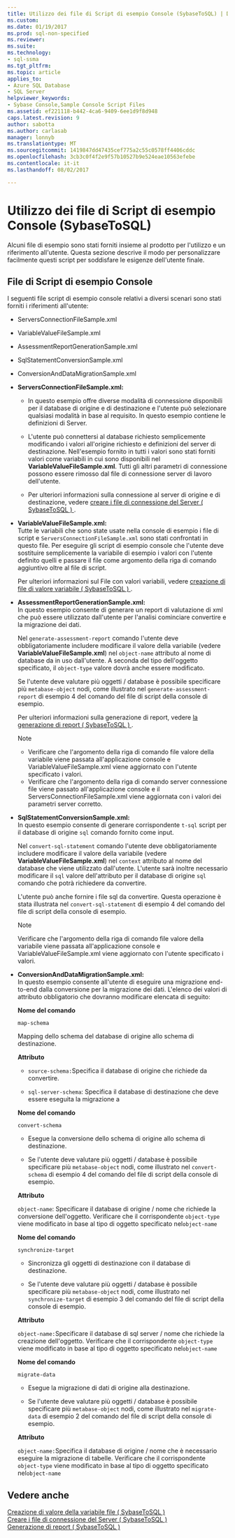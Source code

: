```yaml
---
title: Utilizzo dei file di Script di esempio Console (SybaseToSQL) | Documenti Microsoft
ms.custom: 
ms.date: 01/19/2017
ms.prod: sql-non-specified
ms.reviewer: 
ms.suite: 
ms.technology:
- sql-ssma
ms.tgt_pltfrm: 
ms.topic: article
applies_to:
- Azure SQL Database
- SQL Server
helpviewer_keywords:
- Sybase Console,Sample Console Script Files
ms.assetid: ef221118-b442-4ca6-9409-6ee1d9f8d948
caps.latest.revision: 9
author: sabotta
ms.author: carlasab
manager: lonnyb
ms.translationtype: MT
ms.sourcegitcommit: 1419847dd47435cef775a2c55c0578ff4406cddc
ms.openlocfilehash: 3cb3c0f4f2e9f57b10527b9e524eae10563efebe
ms.contentlocale: it-it
ms.lasthandoff: 08/02/2017

---
```

# <a name="working-with-the-sample-console-script-files-sybasetosql"></a>Utilizzo dei file di Script di esempio Console (SybaseToSQL)
Alcuni file di esempio sono stati forniti insieme al prodotto per l'utilizzo e un riferimento all'utente. Questa sezione descrive il modo per personalizzare facilmente questi script per soddisfare le esigenze dell'utente finale.  
  
## <a name="sample-console-script-files"></a>File di Script di esempio Console  
I seguenti file script di esempio console relativi a diversi scenari sono stati forniti i riferimenti all'utente:  
  
-   ServersConnectionFileSample.xml  
  
-   VariableValueFileSample.xml  
  
-   AssessmentReportGenerationSample.xml  
  
-   SqlStatementConversionSample.xml  
  
-   ConversionAndDataMigrationSample.xml  
  
-   **ServersConnectionFileSample.xml:**  
  
    -   In questo esempio offre diverse modalità di connessione disponibili per il database di origine e di destinazione e l'utente può selezionare qualsiasi modalità in base al requisito. In questo esempio contiene le definizioni di Server.  
  
    -   L'utente può connettersi al database richiesto semplicemente modificando i valori all'origine richiesto e definizioni del server di destinazione. Nell'esempio fornito in tutti i valori sono stati forniti valori come variabili in cui sono disponibili nel **VariableValueFileSample.xml**.  Tutti gli altri parametri di connessione possono essere rimosso dal file di connessione server di lavoro dell'utente.  
  
    -   Per ulteriori informazioni sulla connessione al server di origine e di destinazione, vedere [creare i file di connessione del Server &#40; SybaseToSQL &#41; ](../../ssma/sybase/creating-the-server-connection-files-sybasetosql.md).  
  
-   **VariableValueFileSample.xml:**  
    Tutte le variabili che sono state usate nella console di esempio i file di script e `ServersConnectionFileSample.xml` sono stati confrontati in questo file. Per eseguire gli script di esempio console che l'utente deve sostituire semplicemente la variabile di esempio i valori con l'utente definito quelli e passare il file come argomento della riga di comando aggiuntivo oltre al file di script.  
  
    Per ulteriori informazioni sul File con valori variabili, vedere [creazione di file di valore variabile &#40; SybaseToSQL &#41; ](../../ssma/sybase/creating-variable-value-files-sybasetosql.md).  
  
-   **AssessmentReportGenerationSample.xml:**  
    In questo esempio consente di generare un report di valutazione di xml che può essere utilizzato dall'utente per l'analisi cominciare convertire e la migrazione dei dati.  
  
    Nel `generate-assessment-report` comando l'utente deve obbligatoriamente includere modificare il valore della variabile (vedere **VariableValueFileSample.xml**) nel `object-name` attributo al nome di database da in uso dall'utente. A seconda del tipo dell'oggetto specificato, il `object-type` valore dovrà anche essere modificato.  
  
    Se l'utente deve valutare più oggetti / database è possibile specificare più `metabase-object` nodi, come illustrato nel `generate-assessment-report` di esempio 4 del comando del file di script della console di esempio.  
  
    Per ulteriori informazioni sulla generazione di report, vedere [la generazione di report &#40; SybaseToSQL &#41; ](../../ssma/sybase/generating-reports-sybasetosql.md).  
  
    > [!NOTE]  
    > -   Verificare che l'argomento della riga di comando file valore della variabile viene passata all'applicazione console e VariableValueFileSample.xml viene aggiornato con l'utente specificato i valori.  
    > -   Verificare che l'argomento della riga di comando server connessione file viene passato all'applicazione console e il ServersConnectionFileSample.xml viene aggiornata con i valori dei parametri server corretto.  
  
-   **SqlStatementConversionSample.xml:**  
    In questo esempio consente di generare corrispondente `t-sql` script per il database di origine `sql` comando fornito come input.  
  
    Nel `convert-sql-statement` comando l'utente deve obbligatoriamente includere modificare il valore della variabile (vedere **VariableValueFileSample.xml**) nel `context` attributo al nome del database che viene utilizzato dall'utente. L'utente sarà inoltre necessario modificare il `sql` valore dell'attributo per il database di origine `sql` comando che potrà richiedere da convertire.  
  
    L'utente può anche fornire i file sql da convertire. Questa operazione è stata illustrata nel `convert-sql-statement` di esempio 4 del comando del file di script della console di esempio.  
  
    > [!NOTE]  
    > Verificare che l'argomento della riga di comando file valore della variabile viene passata all'applicazione console e VariableValueFileSample.xml viene aggiornato con l'utente specificato i valori.  
  
-   **ConversionAndDataMigrationSample.xml:**  
     In questo esempio consente all'utente di eseguire una migrazione end-to-end dalla conversione per la migrazione dei dati. L'elenco dei valori di attributo obbligatorio che dovranno modificare elencata di seguito:  
  
    **Nome del comando**  
  
    `map-schema`  
  
    Mapping dello schema del database di origine allo schema di destinazione.  
  
    **Attributo**  
  
    -   `source-schema:`Specifica il database di origine che richiede da convertire.  
  
    -   `sql-server-schema`: Specifica il database di destinazione che deve essere eseguita la migrazione a  
  
    **Nome del comando**  
  
    `convert-schema`  
  
    -   Esegue la conversione dello schema di origine allo schema di destinazione.  
  
    -   Se l'utente deve valutare più oggetti / database è possibile specificare più `metabase-object` nodi, come illustrato nel `convert-schema` di esempio 4 del comando del file di script della console di esempio.  
  
    **Attributo**  
  
    `object-name`: Specificare il database di origine / nome che richiede la conversione dell'oggetto. Verificare che il corrispondente `object-type` viene modificato in base al tipo di oggetto specificato nel`object-name`  
  
    **Nome del comando**  
  
    `synchronize-target`  
  
    -   Sincronizza gli oggetti di destinazione con il database di destinazione.  
  
    -   Se l'utente deve valutare più oggetti / database è possibile specificare più `metabase-object` nodi, come illustrato nel `synchronize-target` di esempio 3 del comando del file di script della console di esempio.  
  
    **Attributo**  
  
    `object-name:`Specificare il database di sql server / nome che richiede la creazione dell'oggetto. Verificare che il corrispondente `object-type` viene modificato in base al tipo di oggetto specificato nel`object-name`  
  
    **Nome del comando**  
  
    `migrate-data`  
  
    -   Esegue la migrazione di dati di origine alla destinazione.  
  
    -   Se l'utente deve valutare più oggetti / database è possibile specificare più `metabase-object` nodi, come illustrato nel `migrate-data` di esempio 2 del comando del file di script della console di esempio.  
  
    **Attributo**  
  
    `object-name:`Specifica il database di origine / nome che è necessario eseguire la migrazione di tabelle. Verificare che il corrispondente `object-type` viene modificato in base al tipo di oggetto specificato nel`object-name`  
  
## <a name="see-also"></a>Vedere anche  
[Creazione di valore della variabile file &#40; SybaseToSQL &#41;](../../ssma/sybase/creating-variable-value-files-sybasetosql.md)  
[Creare i file di connessione del Server &#40; SybaseToSQL &#41;](../../ssma/sybase/creating-the-server-connection-files-sybasetosql.md)  
[Generazione di report &#40; SybaseToSQL &#41;](../../ssma/sybase/generating-reports-sybasetosql.md)  
  

